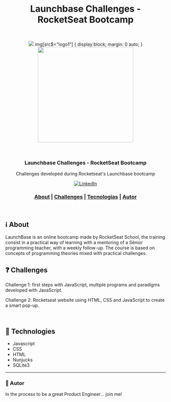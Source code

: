 <h1 align="center">
Launchbase Challenges - RocketSeat Bootcamp<br />
</h1>

<br />
<p align="center">
<img src="https://storage.googleapis.com/golden-wind/bootcamp-launchbase/logo.png" style="logo1" >
 img[src$="logo1"] {
  display:block;
  margin: 0 auto;
}
<img src="https://www.websystemer.no/wp-content/uploads/2020/05/rocketseat-realmente-vale-a-pena-800x445.png" width="300"><p>
<br />

<h3 align="center">
 Launchbase Challenges - RocketSeat Bootcamp 
</h3>
 <p align="center"> Challenges developed during Rocketseat's Launchbase bootcamp </P>

<p align="center">
  <a href="https://www.linkedin.com/in/caioledesma/" >
<img alt="LinkedIn" src="https://img.shields.io/badge/LinkedIn-Caio%20Ledesma-blue?style=flat-square&logo=linkedin">
  </a>
</p>

<h3 align="center">  
  <a href="#information_source-sobre">About</a> |
  <a href="#question-challenges">Challenges</a> | 
  <a href="#rocket-tecnologias-utilizadas">Tecnologias</a> | 
  <a href="#wave-autor">Autor</a>  
</h3>

<br />

## :information_source: About

LaunchBase is an online bootcamp made by RocketSeat School, the training consist in a practical way of learning with a mentoring of a Sênior programming teacher, with a weekly follow-up. The course is based on concepts of programming theories mixed with practical challenges.


## :question: Challenges

<p>Challenge 1:</a> first steps with JavaScript, multiple programs and paradigms developed with JavaScript. </p>

<p>Challenge 2:</a> Rocketseat website using HTML, CSS and JavaScript to create a smart pop-up. </p>
<br />

## :rocket: Technologies

- Javascript 
- CSS
- HTML
- Nunjucks
- SQLite3


---


### :wave: Autor
In the process to be a great Product Engineer... join me! 

